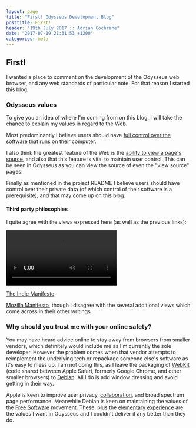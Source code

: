 ```yaml
---
layout: page
title: "First! Odysseus Development Blog"
posttitle: First!
header: "19th July 2017 :: Adrian Cochrane"
date: "2017-07-19 21:31:53 +1200"
categories: meta
---
```


## First!

I wanted a place to comment on the development of the Odysseus web browser, and any web standards of particular note. For that reason I started this blog. 

### Odysseus values

To give you an idea of where I'm coming from on this blog, I will take the chance to explain my values in regard to the Web. 

Most predominantly I believe users should have [full control over the software](https://www.gnu.org/philosophy/free-software-even-more-important.html) that runs on their computer.

I also think the greatest feature of the Web is the [ability to view a page's source](https://www.wired.com/story/clive-thompson-tinker-with-code/), and also that this feature is vital to maintain user control. This can be seen in Odysseus as you can view the source of even the "view source" pages. 

Finally as mentioned in the project README I believe users should have control over their private data (of which control of their software is a prerequisite), and that may come up on this blog. 

#### Third party philosophies

I quite agree with the views expressed here (as well as the previous links):

<video controls src="https://fpdl.vimeocdn.com/vimeo-prod-skyfire-std-us/01/4561/5/147806338/448859099.mp4?token=1500514877-0xea5eaa348c104aaa209bb3235f0a4a4f70926cc7">http://www.webdirections.org/blog/the-website-obesity-crisis/</video>

[The Indie Manifesto](https://ind.ie/ethical-design/)

[Mozilla Manifesto](https://www.mozilla.org/en-US/about/manifesto/), though I disagree with the several additional views which come across in their other writings. 

### Why should you trust me with your online safety?

You may have heard advice online to stay away from browsers from smaller vendors, which definitely would include me as I'm currently the sole developer. However the problem comes when that vendor attempts to reimplement the underlying tech or repackage someone else's software as it's easy to mess up. I am not doing this, as I leave the packaging of [WebKit](https://webkit.org/) (code shared between Apple Safari, formerly Google Chrome, and other smaller browsers) to [Debian](https://debian.org/). All I do is add window dressing and avoid getting in their way. 

Apple is keen to improve user privacy, [collaboration](https://webkit.org/blog/146/new-open-committer-and-reviewer-policy/), and broad spectrum page performance. Meanwhile Debian is keen on maintaining the values of the [Free Software](https://fsf.org/) movement. These, plus the [elementary experience](https://elementary.io/docs/human-interface-guidelines) are the values I want in Odysseus and I couldn't deliver it any better than they do. 
